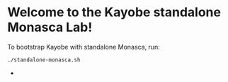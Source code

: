 
Welcome to the Kayobe standalone Monasca Lab!
=============================================

To bootstrap Kayobe with standalone Monasca, run:

    ./standalone-monasca.sh
-
